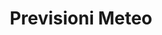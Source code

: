 ---
title: Previsioni Meteo
organization: ''
notes: 'Previsioni metereologiche di Prato rilasciate da OpenToscana, fonte Lamma.'
resources:
  - name: dato
    url: 'http://www.lamma.rete.toscana.it/previ/ita/xml/comuni_web/dati/prato.xml'
    format: xml
category:
  - Ambiente
maintainer: iltempe
maintainer_email: mtempestini@gmail.com
---